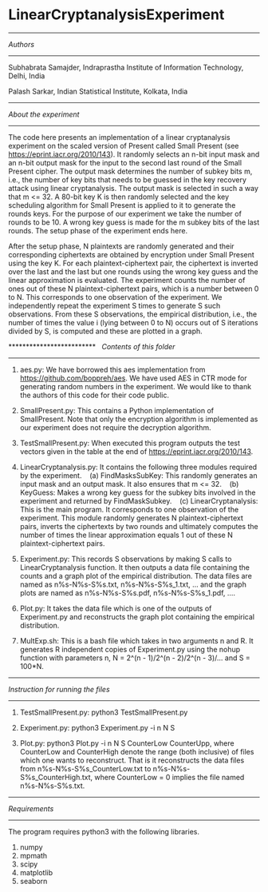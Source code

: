 # LinearCryptanalysisExperiment

*********
*Authors*
*********
Subhabrata Samajder, Indraprastha Institute of Information Technology, Delhi, India

Palash Sarkar, Indian Statistical Institute, Kolkata, India


**********************
*About the experiment* 
**********************
The code here presents an implementation of a linear cryptanalysis experiment on the scaled version of Present called Small Present (see https://eprint.iacr.org/2010/143). It randomly selects an n-bit input mask and an n-bit output mask for the input to the second last round of the Small Present cipher. The output mask determines the number of subkey bits m, i.e., the number of key bits that needs to be guessed in the key recovery attack using linear cryptanalysis. The output mask is selected in such a way that m <= 32. A 80-bit key K is then randomly selected and the key scheduling algorithm for Small Present is applied to it to generate the rounds keys. For the purpose of our experiment we take the number of rounds to be 10. A wrong key guess is made for the m subkey bits of the last rounds. The setup phase of the experiment ends here. 

After the setup phase, N plaintexts are randomly generated and their corresponding ciphertexts are obtained by encryption under Small Present using the key K. For each plaintext-ciphertext pair, the ciphertext is inverted over the last and the last but one rounds using the wrong key guess and the linear approximation is evaluated. The experiment counts the number of ones out of these N plaintext-ciphertext pairs, which is a number between 0 to N. This corresponds to one observation of the experiment. We independently repeat the experiment S times to generate S such observations. From these S observations, the empirical distribution, i.e., the number of times the value i (lying between 0 to N) occurs out of S iterations divided by S, is computed and these are plotted in a graph.


*************************  
*Contents of this folder*
*************************
1. aes.py: We have borrowed this aes implementation from https://github.com/boppreh/aes. We have used AES in CTR mode for generating random numbers in the experiment. We would like to thank the authors of this code for their code public.

2. SmallPresent.py: This contains a Python implementation of SmallPresent. Note that only the encryption algorithm is implemented as our experiment does not require the decryption algorithm.

3. TestSmallPresent.py: When executed this program outputs the test vectors given in the table at the end of https://eprint.iacr.org/2010/143.

4. LinearCryptanalysis.py: It contains the following three modules required by the experiment.
   (a) FindMasksSubKey: This randomly generates an input mask and an output mask. It also ensures that m <= 32.
   (b) KeyGuess: Makes a wrong key guess for the subkey bits involved in the experiment and returned by FindMaskSubkey.
   (c) LinearCryptanalysis: This is the main program. It corresponds to one observation of the experiment. This module randomly generates N plaintext-ciphertext pairs, inverts the ciphertexts by two rounds and ultimately computes the number of times the linear approximation equals 1 out of these N plaintext-ciphertext pairs.

5. Experiment.py: This records S observations by making S calls to LinearCryptanalysis function. It then outputs a data file containing the counts and a graph plot of the empirical distribution. The data files are named as n%s-N%s-S%s.txt, n%s-N%s-S%s_1.txt, ... and the graph plots are named as n%s-N%s-S%s.pdf, n%s-N%s-S%s_1.pdf, ....

6. Plot.py: It takes the data file which is one of the outputs of Experiment.py and reconstructs the graph plot containing the empirical distribution.

7. MultExp.sh: This is a bash file which takes in two arguments n and R. It generates R independent copies of Experiment.py using the nohup function with parameters n, N = 2^(n - 1)/2^(n - 2)/2^(n - 3)/... and S = 100*N.

***********************************
*Instruction for running the files*
***********************************
1. TestSmallPresent.py: python3 TestSmallPresent.py

2. Experiment.py: python3 Experiment.py -i n N S

3. Plot.py: python3 Plot.py -i n N S CounterLow CounterUpp, where CounterLow and CounterHigh denote the range (both inclusive) of files which one wants to reconstruct. That is it reconstructs the data files from n%s-N%s-S%s_CounterLow.txt to n%s-N%s-S%s_CounterHigh.txt, where CounterLow = 0 implies the file named n%s-N%s-S%s.txt.

**************
*Requirements*
**************
The program requires python3 with the following libraries.
1. numpy
2. mpmath
3. scipy
4. matplotlib
5. seaborn
